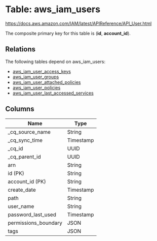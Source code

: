 # Table: aws_iam_users

https://docs.aws.amazon.com/IAM/latest/APIReference/API_User.html

The composite primary key for this table is (**id**, **account_id**).

## Relations
The following tables depend on aws_iam_users:
  - [aws_iam_user_access_keys](aws_iam_user_access_keys.md)
  - [aws_iam_user_groups](aws_iam_user_groups.md)
  - [aws_iam_user_attached_policies](aws_iam_user_attached_policies.md)
  - [aws_iam_user_policies](aws_iam_user_policies.md)
  - [aws_iam_user_last_accessed_services](aws_iam_user_last_accessed_services.md)

## Columns
| Name          | Type          |
| ------------- | ------------- |
|_cq_source_name|String|
|_cq_sync_time|Timestamp|
|_cq_id|UUID|
|_cq_parent_id|UUID|
|arn|String|
|id (PK)|String|
|account_id (PK)|String|
|create_date|Timestamp|
|path|String|
|user_name|String|
|password_last_used|Timestamp|
|permissions_boundary|JSON|
|tags|JSON|